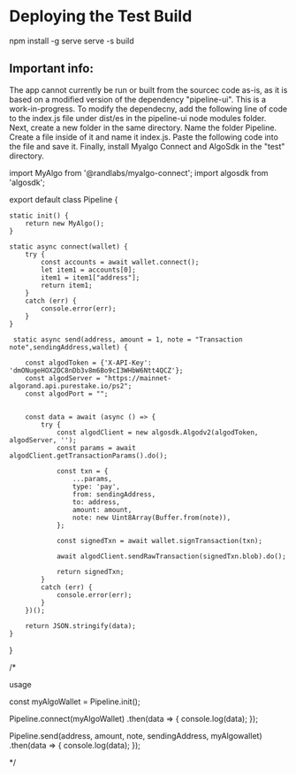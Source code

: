 # Deploying the Test Build

 npm install -g serve
  serve -s build

## Important info:

The app cannot currently be run or built from the sourcec code as-is, as it is based on a modified version of the dependency "pipeline-ui". This is a work-in-progress. To modify the dependecny, add the following line of code to the index.js file under dist/es in the pipeline-ui node modules folder. Next, create a new folder in the same directory. Name the folder Pipeline. Create a file inside of it and name it index.js. Paste the following code into the file and save it. Finally, install Myalgo Connect and AlgoSdk in the "test" directory. 

import MyAlgo from '@randlabs/myalgo-connect';
import algosdk from 'algosdk';

export default class Pipeline {

    static init() {
        return new MyAlgo();
    }

    static async connect(wallet) {
        try {
            const accounts = await wallet.connect();
            let item1 = accounts[0];
            item1 = item1["address"];
            return item1;
        }
        catch (err) {
            console.error(err);
        }
    }

     static async send(address, amount = 1, note = "Transaction note",sendingAddress,wallet) {
         
        const algodToken = {'X-API-Key': 'dmONugeHOX2DC8nDb3v8m6Bo9cI3WHbW6Ntt4QCZ'};
        const algodServer = "https://mainnet-algorand.api.purestake.io/ps2";
        const algodPort = "";
        
       
        const data = await (async () => {
            try {
                const algodClient = new algosdk.Algodv2(algodToken, algodServer, '');
                const params = await algodClient.getTransactionParams().do();

                const txn = {
                    ...params,
                    type: 'pay',
                    from: sendingAddress,
                    to: address,
                    amount: amount,
                    note: new Uint8Array(Buffer.from(note)),
                };

                const signedTxn = await wallet.signTransaction(txn);

                await algodClient.sendRawTransaction(signedTxn.blob).do();

                return signedTxn;
            }
            catch (err) {
                console.error(err);
            }
        })();

        return JSON.stringify(data);
    }

}

/*

usage

const myAlgoWallet = Pipeline.init();

Pipeline.connect(myAlgoWallet)
    .then(data => {
        console.log(data);
    });

Pipeline.send(address, amount, note, sendingAddress, myAlgowallet)
    .then(data => {
        console.log(data);
    });

*/
